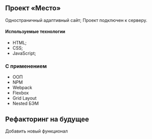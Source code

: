 ## Проект «Место»
Одностраничный адаптивный сайт;
Проект подключен к серверу.
#### Используемые технологии
  * HTML;
  * CSS;
  * JavaScript;
### С применением
  * ООП
  * NPM
  * Webpack
  * Flexbox
  * Grid Layout
  * Nested БЭМ
## Рефакторинг на будущее
Добавить новый функционал
